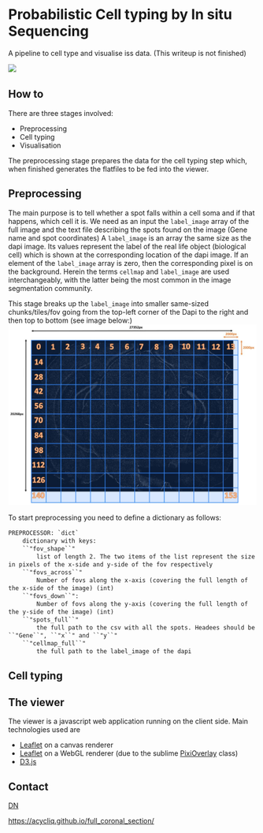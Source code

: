 
Probabilistic Cell typing by In situ Sequencing
==============================================

A pipeline to cell type and visualise iss data. (This writeup is not finished)

![](screencast.gif)

## How to
There are three stages involved:
- Preprocessing 
- Cell typing
- Visualisation

The preprocessing stage prepares the data for the cell typing step which, when finished generates the flatfiles to be fed into the viewer.

## Preprocessing
The main purpose is to tell whether a spot falls within a cell soma and if that happens, which cell it is.
We need as an input the ```label_image``` array of the full image and the text file describing the spots found on the image (Gene name and spot coordinates)
A ```label_image``` is an array the same size as the dapi image. Its values represent the label of the real life object (biological cell) which is shown at the corresponding location
of the dapi image. If an element of the  ```label_image``` array is zero, then the corresponding pixel is on the background. Herein the terms ```cellmap``` and ```label_image``` are
used interchangeably, with the latter being the most common in the image segmentation community.

This stage breaks up the ```label_image``` into smaller same-sized chunks/tiles/fov going from the top-left corner of the Dapi to the right and then top to bottom (see image below:)
![](preprocessing_1.jpg)

To start preprocessing you need to define a dictionary as follows:

```
PREPROCESSOR: `dict`
    dictionary with keys:
    ``"fov_shape``"
        list of length 2. The two items of the list represent the size in pixels of the x-side and y-side of the fov respectively
    ``"fovs_across``" 
        Number of fovs along the x-axis (covering the full length of the x-side of the image) (int)
    ``"fovs_down``":
        Number of fovs along the y-axis (covering the full length of the y-side of the image) (int)
    ``"spots_full``"
        the full path to the csv with all the spots. Headees should be  ``"Gene``", ``"x``" and ``"y``" 
    ``"cellmap_full``"
        the full path to the label_image of the dapi
```

## Cell typing

## The viewer 
The viewer is a javascript web application running on the client side. Main technologies used are 
- [Leaflet](http://leafletjs.com) on a canvas renderer
- [Leaflet](http://leafletjs.com) on a WebGL renderer (due to the sublime [PixiOverlay](https://github.com/manubb/Leaflet.PixiOverlay) class)
- [D3.js](https://d3js.org/)

## Contact
[DN](mailto:dimitris.nicoloutsopolos@gmail.com) 

https://acycliq.github.io/full_coronal_section/

